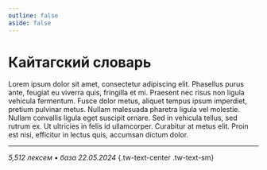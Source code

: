 ```yaml
---
outline: false
aside: false
---
```


# Кайтагский словарь

Lorem ipsum dolor sit amet, consectetur adipiscing elit. Phasellus purus ante, feugiat eu viverra quis, fringilla et mi. Praesent nec risus non ligula vehicula fermentum. Fusce dolor metus, aliquet tempus ipsum imperdiet, pretium pulvinar metus. Nullam malesuada pharetra ligula vel molestie. Nullam convallis ligula eget suscipit ornare. Sed in vehicula tellus, sed rutrum ex. Ut ultricies in felis id ullamcorper. Curabitur at metus elit. Proin est nisi, efficitur in lectus quis, accumsan dictum dolor.

---

*5,512 лексем • база 22.05.2024* {.tw-text-center .tw-text-sm}

<!--@include: ./words.md-->

